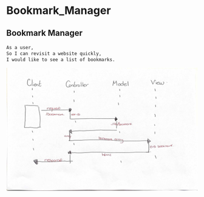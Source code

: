 # Bookmark_Manager

## Bookmark Manager

```
As a user,
So I can revisit a website quickly,
I would like to see a list of bookmarks.
```

![Bookmark Manager domain model](/images/IMG_0322.jpg)

